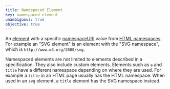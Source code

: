 ```yaml
---
title: Namespaced Element
key: namespaced-element
unambiguous: true
objective: true
---
```


An [element][] with a specific [namespaceURI][] value from [HTML namespaces][]. For example an "SVG element" is an element with the "SVG namespace", which is `http://www.w3.org/2000/svg`.

Namespaced elements are not limited to elements described in a specification. They also include custom elements. Elements such as `a` and `title` have a different namespace depending on where they are used. For example a `title` in an HTML page usually has the HTML namespace. When used in an `svg` element, a `title` element has the SVG namespace instead.

[element]: https://dom.spec.whatwg.org/#element 'DOM element, 2021/05/31'
[namespaceuri]: https://dom.spec.whatwg.org/#dom-element-namespaceuri 'DOM Element namespaceURI, 2021/05/31'
[html namespaces]: https://infra.spec.whatwg.org/#namespaces 'HTML namespace, 2021/05/31'
